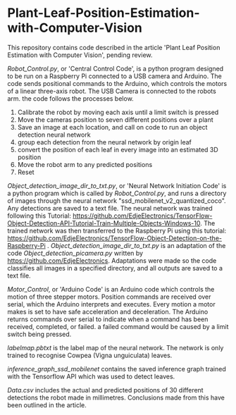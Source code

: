 # Plant-Leaf-Position-Estimation-with-Computer-Vision
This repository contains code described in the article 'Plant Leaf Position Estimation with Computer Vision', pending review.


*Robot_Control.py*, or 'Central Control Code', is a python program designed to be run on a Raspberry Pi connected to a USB camera and Arduino. The code sends positional commands to the Arduino, which controls the motors of a linear three-axis robot. The USB Camera is connected to the robots arm. the code follows the processes below.

1. Calibrate the robot by moving each axis until a limit switch is pressed
2. Move the cameras position to seven different positions over a plant
3. Save an image at each location, and call on code to run an object detection neural network
4. group each detection from the neural network by origin leaf
5. convert the position of each leaf in every image into an estimated 3D position
6. Move the robot arm to any predicted positions
7. Reset

*Object_detection_image_dir_to_txt.py*, or 'Neural Network Initiation Code' is a python program which is called by *Robot_Control.py*, and runs a directory of images through the neural network "ssd_mobilenet_v2_quantized_coco". Any detections are saved to a text file. The neural network was trained following this Tutorial: https://github.com/EdjeElectronics/TensorFlow-Object-Detection-API-Tutorial-Train-Multiple-Objects-Windows-10. The trained network was then transferred to the Raspberry Pi using this tutorial: https://github.com/EdjeElectronics/TensorFlow-Object-Detection-on-the-Raspberry-Pi . *Object_detection_image_dir_to_txt.py* is an adaptation of the code *Object_detection_picamera.py* written by https://github.com/EdjeElectronics. Adaptations were made so the code classifies all images in a specified directory, and all outputs are saved to a text file.

*Motor_Control*, or 'Arduino Code' is an Arduino code which controls the motion of three stepper motors. Position commands are received over serial, which the Arduino interprets and executes. Every motion a motor makes is set to have safe acceleration and deceleration. The Arduino returns commands over serial to indicate when a command has been received, completed, or failed. a failed command would be caused by a limit switch being pressed.

*labelmap.pbtxt* is the label map of the neural network. The network is only trained to recognise Cowpea (Vigna unguiculata) leaves.

*inference_graph_ssd_mobilenet* contains the saved inference graph trained with the Tensorflow API which was used to detect leaves.

*Data.csv* includes the actual and predicted positions of 30 different detections the robot made in millimetres. Conclusions made from this have been outlined in the article.
